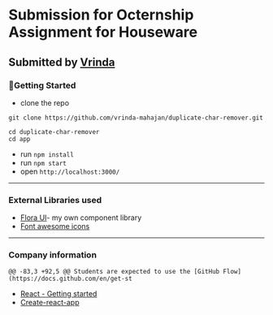 # Submission for Octernship Assignment for Houseware
## Submitted by [Vrinda](https://github.com/vrinda-mahajan)

### 🔌Getting Started
  - clone the repo
  ```
git clone https://github.com/vrinda-mahajan/duplicate-char-remover.git

cd duplicate-char-remover
cd app
```
  - run `npm install`
  - run `npm start`
  - open `http://localhost:3000/`
---
### External Libraries used
- [Flora UI](https://flora-ui.netlify.app/)- my own component library
- [Font awesome icons](https://fontawesome.com/)
---
### Company information 
	@@ -83,3 +92,5 @@ Students are expected to use the [GitHub Flow](https://docs.github.com/en/get-st
- [React - Getting started](https://reactjs.org/docs/getting-started.html)
- [Create-react-app](https://create-react-app.dev/)